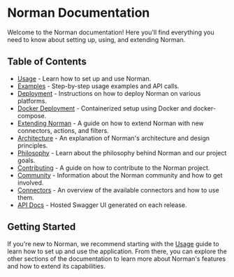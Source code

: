 # Norman Documentation

Welcome to the Norman documentation! Here you'll find everything you need to know about setting up, using, and extending Norman.

## Table of Contents

- [Usage](usage.md) - Learn how to set up and use Norman.
- [Examples](examples.md) - Step-by-step usage examples and API calls.
- [Deployment](deployment.md) - Instructions on how to deploy Norman on various platforms.
- [Docker Deployment](docker.md) - Containerized setup using Docker and docker-compose.
- [Extending Norman](extending.md) - A guide on how to extend Norman with new connectors, actions, and filters.
- [Architecture](architecture.md) - An explanation of Norman's architecture and design principles.
- [Philosophy](philosophy.md) - Learn about the philosophy behind Norman and our project goals.
- [Contributing](../contributing.md) - A guide on how to contribute to the Norman project.
- [Community](community.md) - Information about the Norman community and how to get involved.
- [Connectors](connectors.md) - An overview of the available connectors and how to use them.
- [API Docs](https://kristopherkubicki.github.io/norman) - Hosted Swagger UI generated on each release.

## Getting Started

If you're new to Norman, we recommend starting with the [Usage](usage.md) guide to learn how to set up and use the application. From there, you can explore the other sections of the documentation to learn more about Norman's features and how to extend its capabilities.

